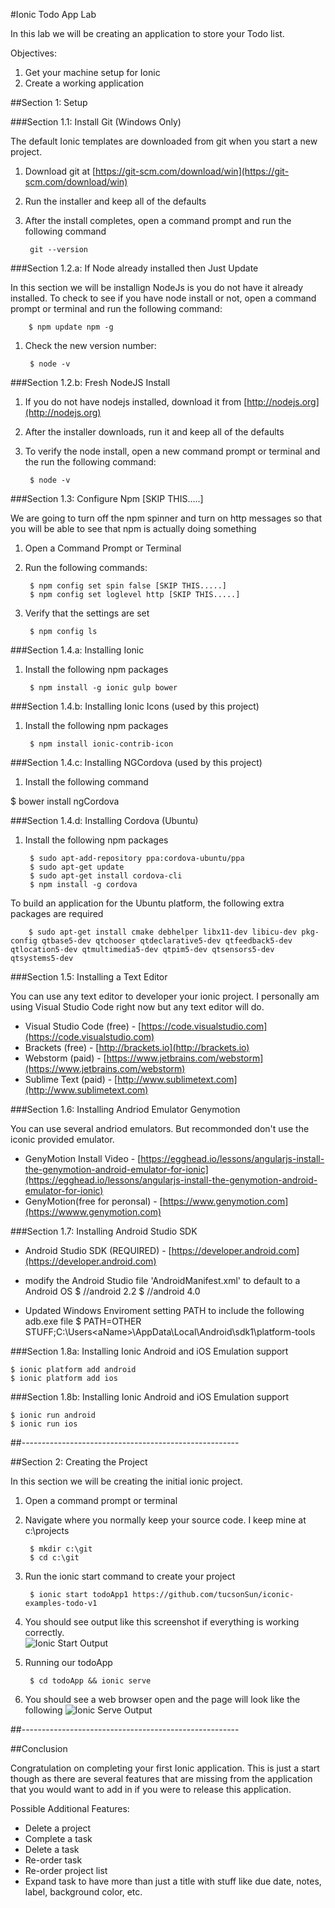 #Ionic Todo App Lab

In this lab we will be creating an application to store your Todo list.  

Objectives:

1. Get your machine setup for Ionic
2. Create a working application 


##Section 1: Setup

###Section 1.1: Install Git (Windows Only)

The default Ionic templates are downloaded from git when you start a new project.

1. Download git at [https://git-scm.com/download/win](https://git-scm.com/download/win)
1. Run the installer and keep all of the defaults
1. After the install completes, open a command prompt and run the following command

		git --version

###Section 1.2.a: If Node already installed then Just Update

In this section we will be installign NodeJs is you do not have it already installed.  To check to see if you have node install or not, open a command prompt or terminal and run the following command:    
		
		$ npm update npm -g
	
1. Check the new version number:

		$ node -v

###Section 1.2.b: Fresh NodeJS Install

1. If you do not have nodejs installed, download it from [http://nodejs.org](http://nodejs.org)
1. After the installer downloads, run it and keep all of the defaults
1. To verify the node install, open a new command prompt or terminal and the run the following command:

		$ node -v


###Section 1.3: Configure Npm [SKIP THIS.....]

We are going to turn off the npm spinner and turn on http messages so that you will be able to see that npm is actually doing something 

1. Open a Command Prompt or Terminal
1. Run the following commands:

		$ npm config set spin false [SKIP THIS.....]
		$ npm config set loglevel http [SKIP THIS.....]

1. Verify that the settings are set

		$ npm config ls

###Section 1.4.a: Installing Ionic
	
1. Install the following npm packages

		$ npm install -g ionic gulp bower  

###Section 1.4.b: Installing Ionic Icons (used by this project)
	
1. Install the following npm packages

		$ npm install ionic-contrib-icon 
   
###Section 1.4.c: Installing NGCordova (used by this project)
	
1. Install the following command 

  $ bower install ngCordova
   
###Section 1.4.d: Installing Cordova (Ubuntu)
	
1. Install the following npm packages

		$ sudo apt-add-repository ppa:cordova-ubuntu/ppa
		$ sudo apt-get update
		$ sudo apt-get install cordova-cli
		$ npm install -g cordova
		
To build an application for the Ubuntu platform, the following extra packages are required

		$ sudo apt-get install cmake debhelper libx11-dev libicu-dev pkg-config qtbase5-dev qtchooser qtdeclarative5-dev qtfeedback5-dev qtlocation5-dev qtmultimedia5-dev qtpim5-dev qtsensors5-dev qtsystems5-dev

###Section 1.5: Installing a Text Editor

You can use any text editor to developer your ionic project.  I personally am using Visual Studio Code right now but any text editor will do.

* Visual Studio Code (free) - [https://code.visualstudio.com](https://code.visualstudio.com)
* Brackets (free) - [http://brackets.io](http://brackets.io)
* Webstorm (paid)  - [https://www.jetbrains.com/webstorm](https://www.jetbrains.com/webstorm)
* Sublime Text (paid) - [http://www.sublimetext.com](http://www.sublimetext.com) 

###Section 1.6: Installing Andriod Emulator Genymotion

You can use several andriod emulators. But recommonded don't use the iconic provided emulator. 

* GenyMotion Install Video - [https://egghead.io/lessons/angularjs-install-the-genymotion-android-emulator-for-ionic](https://egghead.io/lessons/angularjs-install-the-genymotion-android-emulator-for-ionic)
* GenyMotion(free for peronsal) - [https://www.genymotion.com](https://wwww.genymotion.com)

###Section 1.7: Installing Android Studio SDK 
* Android Studio SDK (REQUIRED) - [https://developer.android.com](https://developer.android.com)
* modify the Android Studio  file 'AndroidManifest.xml' to default to a Android OS
	$ <preference name="android-minSdkVersion" value="8"> //android 2.2
	$ <preference name="android-targetSdkVersion" value="15"> //android 4.0
    
* Updated Windows Enviroment setting PATH to include the following adb.exe file
	$ PATH=OTHER STUFF;C:\Users\<aName>\AppData\Local\Android\sdk1\platform-tools



###Section 1.8a: Installing Ionic Android and iOS Emulation support

	$ ionic platform add android
	$ ionic platform add ios

###Section 1.8b: Installing Ionic Android and iOS Emulation support

	$ ionic run android
	$ ionic run ios

##------------------------------------------------------

##Section 2: Creating the Project

In this section we will be creating the initial ionic project.
 
1. Open a command prompt or terminal
1. Navigate where you normally keep your source code.  I keep mine at c:\projects

		
		$ mkdir c:\git
		$ cd c:\git 

1. Run the ionic start command to create your project

		$ ionic start todoApp1 https://github.com/tucsonSun/iconic-examples-todo-v1

1. You should see output like this screenshot if everything is working correctly.    
		![Ionic Start Output](images/IonicStart.png)
1. Running our todoApp

		$ cd todoApp && ionic serve 

1. You should see a web browser open and the page will look like the following
		![Ionic Serve Output](images/IonicServeAfterProjectCreate.png)


##------------------------------------------------------



 

##Conclusion

Congratulation on completing your first Ionic application.  This is just a start though as there are several features that are missing from the application that you would want to add in if you were to release this application.  

Possible Additional Features:

* Delete a project
* Complete a task
* Delete a task
* Re-order task
* Re-order project list
* Expand task to have more than just a title with stuff like due date, notes, label, background color, etc.    

 
